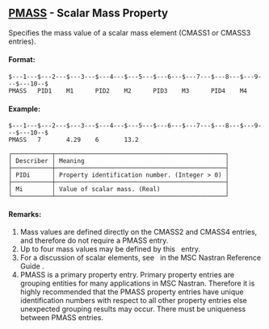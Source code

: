 ## [PMASS](https://help.hexagonmi.com/bundle/MSC_Nastran_2022.4/page/Nastran_Combined_Book/qrg/bulkp/TOC.PMASS.xhtml) - Scalar Mass Property

Specifies the mass value of a scalar mass element (CMASS1 or CMASS3 entries).

#### Format:

```nastran
$---1---$---2---$---3---$---4---$---5---$---6---$---7---$---8---$---9---$---10--$
PMASS   PID1    M1      PID2    M2      PID3    M3      PID4    M4              
```

#### Example:

```nastran
$---1---$---2---$---3---$---4---$---5---$---6---$---7---$---8---$---9---$---10--$
PMASS   7       4.29    6       13.2                                            
```

```text
┌───────────┬───────────────────────────────────────────────┐
│ Describer │ Meaning                                       │
├───────────┼───────────────────────────────────────────────┤
│ PIDi      │ Property identification number. (Integer > 0) │
├───────────┼───────────────────────────────────────────────┤
│ Mi        │ Value of scalar mass. (Real)                  │
└───────────┴───────────────────────────────────────────────┘
```

#### Remarks:

1. Mass values are defined directly on the CMASS2 and CMASS4 entries, and therefore do not require a PMASS entry.
2. Up to four mass values may be defined by this   entry.
3. For a discussion of scalar elements, see    in the  MSC Nastran Reference Guide .
4. PMASS is a primary property entry. Primary property entries are grouping entities for many applications in MSC Nastran. Therefore it is highly recommended that the PMASS property entries have unique identification numbers with respect to all other property entries else unexpected grouping results may occur. There must be uniqueness between PMASS entries.
